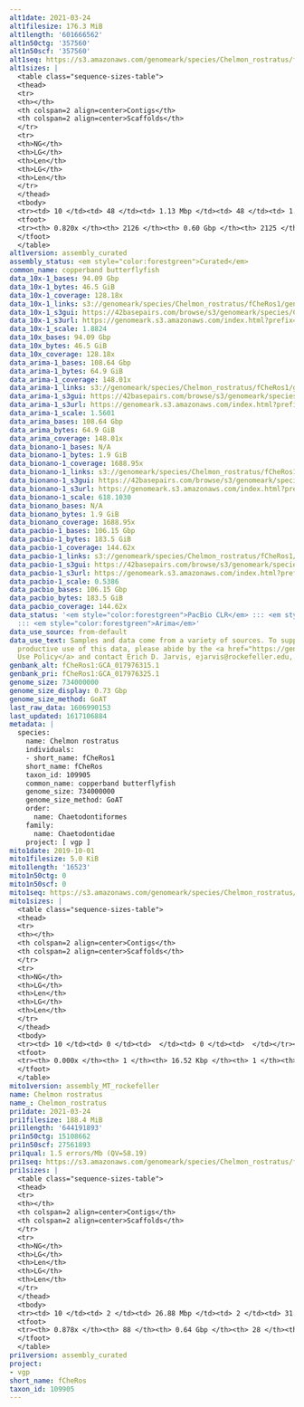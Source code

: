 ```yaml
---
alt1date: 2021-03-24
alt1filesize: 176.3 MiB
alt1length: '601666562'
alt1n50ctg: '357560'
alt1n50scf: '357560'
alt1seq: https://s3.amazonaws.com/genomeark/species/Chelmon_rostratus/fCheRos1/assembly_curated/fCheRos1.alt.cur.20210324.fasta.gz
alt1sizes: |
  <table class="sequence-sizes-table">
  <thead>
  <tr>
  <th></th>
  <th colspan=2 align=center>Contigs</th>
  <th colspan=2 align=center>Scaffolds</th>
  </tr>
  <tr>
  <th>NG</th>
  <th>LG</th>
  <th>Len</th>
  <th>LG</th>
  <th>Len</th>
  </tr>
  </thead>
  <tbody>
  <tr><td> 10 </td><td> 48 </td><td> 1.13 Mbp </td><td> 48 </td><td> 1.13 Mbp </td></tr><tr><td> 20 </td><td> 126 </td><td> 0.81 Mbp </td><td> 126 </td><td> 0.81 Mbp </td></tr><tr><td> 30 </td><td> 230 </td><td> 0.62 Mbp </td><td> 230 </td><td> 0.62 Mbp </td></tr><tr><td> 40 </td><td> 364 </td><td> 484.86 Kbp </td><td> 364 </td><td> 484.86 Kbp </td></tr><tr style="background-color:#cccccc;"><td> 50 </td><td> 541 </td><td> 357.56 Kbp </td><td> 541 </td><td> 357.56 Kbp </td></tr><tr><td> 60 </td><td> 788 </td><td> 247.75 Kbp </td><td> 788 </td><td> 247.75 Kbp </td></tr><tr><td> 70 </td><td> 1150 </td><td> 165.12 Kbp </td><td> 1150 </td><td> 165.12 Kbp </td></tr><tr><td> 80 </td><td> 1797 </td><td> 68.75 Kbp </td><td> 1797 </td><td> 68.75 Kbp </td></tr><tr><td> 90 </td><td> 0 </td><td>  </td><td> 0 </td><td>  </td></tr><tr><td> 100 </td><td> 0 </td><td>  </td><td> 0 </td><td>  </td></tr></tbody>
  <tfoot>
  <tr><th> 0.820x </th><th> 2126 </th><th> 0.60 Gbp </th><th> 2125 </th><th> 0.60 Gbp </th></tr>
  </tfoot>
  </table>
alt1version: assembly_curated
assembly_status: <em style="color:forestgreen">Curated</em>
common_name: copperband butterflyfish
data_10x-1_bases: 94.09 Gbp
data_10x-1_bytes: 46.5 GiB
data_10x-1_coverage: 128.18x
data_10x-1_links: s3://genomeark/species/Chelmon_rostratus/fCheRos1/genomic_data/10x/<br>
data_10x-1_s3gui: https://42basepairs.com/browse/s3/genomeark/species/Chelmon_rostratus/fCheRos1/genomic_data/10x/
data_10x-1_s3url: https://genomeark.s3.amazonaws.com/index.html?prefix=species/Chelmon_rostratus/fCheRos1/genomic_data/10x/
data_10x-1_scale: 1.8824
data_10x_bases: 94.09 Gbp
data_10x_bytes: 46.5 GiB
data_10x_coverage: 128.18x
data_arima-1_bases: 108.64 Gbp
data_arima-1_bytes: 64.9 GiB
data_arima-1_coverage: 148.01x
data_arima-1_links: s3://genomeark/species/Chelmon_rostratus/fCheRos1/genomic_data/arima/<br>
data_arima-1_s3gui: https://42basepairs.com/browse/s3/genomeark/species/Chelmon_rostratus/fCheRos1/genomic_data/arima/
data_arima-1_s3url: https://genomeark.s3.amazonaws.com/index.html?prefix=species/Chelmon_rostratus/fCheRos1/genomic_data/arima/
data_arima-1_scale: 1.5601
data_arima_bases: 108.64 Gbp
data_arima_bytes: 64.9 GiB
data_arima_coverage: 148.01x
data_bionano-1_bases: N/A
data_bionano-1_bytes: 1.9 GiB
data_bionano-1_coverage: 1688.95x
data_bionano-1_links: s3://genomeark/species/Chelmon_rostratus/fCheRos1/genomic_data/bionano/<br>
data_bionano-1_s3gui: https://42basepairs.com/browse/s3/genomeark/species/Chelmon_rostratus/fCheRos1/genomic_data/bionano/
data_bionano-1_s3url: https://genomeark.s3.amazonaws.com/index.html?prefix=species/Chelmon_rostratus/fCheRos1/genomic_data/bionano/
data_bionano-1_scale: 618.1030
data_bionano_bases: N/A
data_bionano_bytes: 1.9 GiB
data_bionano_coverage: 1688.95x
data_pacbio-1_bases: 106.15 Gbp
data_pacbio-1_bytes: 183.5 GiB
data_pacbio-1_coverage: 144.62x
data_pacbio-1_links: s3://genomeark/species/Chelmon_rostratus/fCheRos1/genomic_data/pacbio/<br>
data_pacbio-1_s3gui: https://42basepairs.com/browse/s3/genomeark/species/Chelmon_rostratus/fCheRos1/genomic_data/pacbio/
data_pacbio-1_s3url: https://genomeark.s3.amazonaws.com/index.html?prefix=species/Chelmon_rostratus/fCheRos1/genomic_data/pacbio/
data_pacbio-1_scale: 0.5386
data_pacbio_bases: 106.15 Gbp
data_pacbio_bytes: 183.5 GiB
data_pacbio_coverage: 144.62x
data_status: '<em style="color:forestgreen">PacBio CLR</em> ::: <em style="color:forestgreen">10x</em>
  ::: <em style="color:forestgreen">Arima</em>'
data_use_source: from-default
data_use_text: Samples and data come from a variety of sources. To support fair and
  productive use of this data, please abide by the <a href="https://genome10k.soe.ucsc.edu/data-use-policies/">Data
  Use Policy</a> and contact Erich D. Jarvis, ejarvis@rockefeller.edu, with any questions.
genbank_alt: fCheRos1:GCA_017976315.1
genbank_pri: fCheRos1:GCA_017976325.1
genome_size: 734000000
genome_size_display: 0.73 Gbp
genome_size_method: GoAT
last_raw_data: 1606990153
last_updated: 1617106884
metadata: |
  species:
    name: Chelmon rostratus
    individuals:
    - short_name: fCheRos1
    short_name: fCheRos
    taxon_id: 109905
    common_name: copperband butterflyfish
    genome_size: 734000000
    genome_size_method: GoAT
    order:
      name: Chaetodontiformes
    family:
      name: Chaetodontidae
    project: [ vgp ]
mito1date: 2019-10-01
mito1filesize: 5.0 KiB
mito1length: '16523'
mito1n50ctg: 0
mito1n50scf: 0
mito1seq: https://s3.amazonaws.com/genomeark/species/Chelmon_rostratus/fCheRos1/assembly_MT_rockefeller/fCheRos1.MT.20191001.fasta.gz
mito1sizes: |
  <table class="sequence-sizes-table">
  <thead>
  <tr>
  <th></th>
  <th colspan=2 align=center>Contigs</th>
  <th colspan=2 align=center>Scaffolds</th>
  </tr>
  <tr>
  <th>NG</th>
  <th>LG</th>
  <th>Len</th>
  <th>LG</th>
  <th>Len</th>
  </tr>
  </thead>
  <tbody>
  <tr><td> 10 </td><td> 0 </td><td>  </td><td> 0 </td><td>  </td></tr><tr><td> 20 </td><td> 0 </td><td>  </td><td> 0 </td><td>  </td></tr><tr><td> 30 </td><td> 0 </td><td>  </td><td> 0 </td><td>  </td></tr><tr><td> 40 </td><td> 0 </td><td>  </td><td> 0 </td><td>  </td></tr><tr style="background-color:#cccccc;"><td> 50 </td><td> 0 </td><td style="background-color:#ff8888;">  </td><td> 0 </td><td style="background-color:#ff8888;">  </td></tr><tr><td> 60 </td><td> 0 </td><td>  </td><td> 0 </td><td>  </td></tr><tr><td> 70 </td><td> 0 </td><td>  </td><td> 0 </td><td>  </td></tr><tr><td> 80 </td><td> 0 </td><td>  </td><td> 0 </td><td>  </td></tr><tr><td> 90 </td><td> 0 </td><td>  </td><td> 0 </td><td>  </td></tr><tr><td> 100 </td><td> 0 </td><td>  </td><td> 0 </td><td>  </td></tr></tbody>
  <tfoot>
  <tr><th> 0.000x </th><th> 1 </th><th> 16.52 Kbp </th><th> 1 </th><th> 16.52 Kbp </th></tr>
  </tfoot>
  </table>
mito1version: assembly_MT_rockefeller
name: Chelmon rostratus
name_: Chelmon_rostratus
pri1date: 2021-03-24
pri1filesize: 188.4 MiB
pri1length: '644191893'
pri1n50ctg: 15108662
pri1n50scf: 27561893
pri1qual: 1.5 errors/Mb (QV=58.19)
pri1seq: https://s3.amazonaws.com/genomeark/species/Chelmon_rostratus/fCheRos1/assembly_curated/fCheRos1.pri.cur.20210324.fasta.gz
pri1sizes: |
  <table class="sequence-sizes-table">
  <thead>
  <tr>
  <th></th>
  <th colspan=2 align=center>Contigs</th>
  <th colspan=2 align=center>Scaffolds</th>
  </tr>
  <tr>
  <th>NG</th>
  <th>LG</th>
  <th>Len</th>
  <th>LG</th>
  <th>Len</th>
  </tr>
  </thead>
  <tbody>
  <tr><td> 10 </td><td> 2 </td><td> 26.88 Mbp </td><td> 2 </td><td> 31.28 Mbp </td></tr><tr><td> 20 </td><td> 5 </td><td> 24.31 Mbp </td><td> 4 </td><td> 30.51 Mbp </td></tr><tr><td> 30 </td><td> 8 </td><td> 19.94 Mbp </td><td> 7 </td><td> 29.40 Mbp </td></tr><tr><td> 40 </td><td> 12 </td><td> 17.67 Mbp </td><td> 9 </td><td> 29.00 Mbp </td></tr><tr style="background-color:#cccccc;"><td> 50 </td><td> 17 </td><td style="background-color:#88ff88;"> 15.11 Mbp </td><td> 12 </td><td style="background-color:#88ff88;"> 27.56 Mbp </td></tr><tr><td> 60 </td><td> 22 </td><td> 13.07 Mbp </td><td> 14 </td><td> 26.53 Mbp </td></tr><tr><td> 70 </td><td> 28 </td><td> 10.07 Mbp </td><td> 17 </td><td> 24.98 Mbp </td></tr><tr><td> 80 </td><td> 41 </td><td> 3.47 Mbp </td><td> 20 </td><td> 23.18 Mbp </td></tr><tr><td> 90 </td><td> 0 </td><td>  </td><td> 0 </td><td>  </td></tr><tr><td> 100 </td><td> 0 </td><td>  </td><td> 0 </td><td>  </td></tr></tbody>
  <tfoot>
  <tr><th> 0.878x </th><th> 88 </th><th> 0.64 Gbp </th><th> 28 </th><th> 0.64 Gbp </th></tr>
  </tfoot>
  </table>
pri1version: assembly_curated
project:
- vgp
short_name: fCheRos
taxon_id: 109905
---
```

